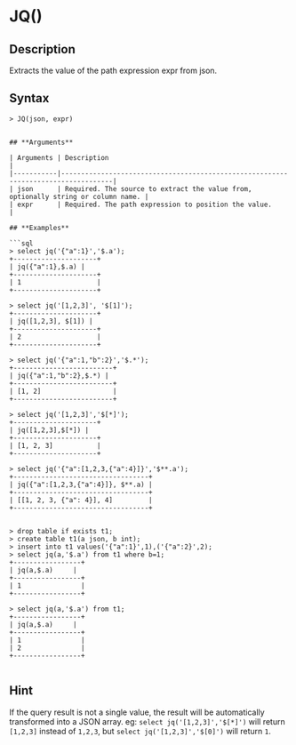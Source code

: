 # **JQ()**

## **Description**

Extracts the value of the path expression expr from json.

## **Syntax**

```
> JQ(json, expr)
```

```

## **Arguments**

| Arguments | Description                                                                       |
|-----------|-----------------------------------------------------------------------------------|
| json      | Required. The source to extract the value from, optionally string or column name. |
| expr      | Required. The path expression to position the value.                              |

## **Examples**

```sql
> select jq('{"a":1}','$.a');
+---------------------+
| jq({"a":1},$.a) |
+---------------------+
| 1                   |
+---------------------+

> select jq('[1,2,3]', '$[1]');
+---------------------+
| jq([1,2,3], $[1]) |
+---------------------+
| 2                   |
+---------------------+

> select jq('{"a":1,"b":2}','$.*');
+-------------------------+
| jq({"a":1,"b":2},$.*) |
+-------------------------+
| [1, 2]                  |
+-------------------------+

> select jq('[1,2,3]','$[*]');
+---------------------+
| jq([1,2,3],$[*]) |
+---------------------+
| [1, 2, 3]           |
+---------------------+

> select jq('{"a":[1,2,3,{"a":4}]}','$**.a');
+----------------------------------+
| jq({"a":[1,2,3,{"a":4}]}, $**.a) |
+----------------------------------+
| [[1, 2, 3, {"a": 4}], 4]         |
+----------------------------------+


> drop table if exists t1;
> create table t1(a json, b int);
> insert into t1 values('{"a":1}',1),('{"a":2}',2);
> select jq(a,'$.a') from t1 where b=1;
+-----------------+
| jq(a,$.a)     |
+-----------------+
| 1               |
+-----------------+

> select jq(a,'$.a') from t1;
+-----------------+
| jq(a,$.a)     |
+-----------------+
| 1               |
| 2               |
+-----------------+


```

## Hint

If the query result is not a single value, the result will be automatically transformed into a JSON array.
eg: `select jq('[1,2,3]','$[*]')` will return `[1,2,3]` instead of `1,2,3`, but `select jq('[1,2,3]','$[0]')` will
return `1`.